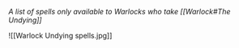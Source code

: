 *A list of spells only available to Warlocks who take [[Warlock#The Undying]]*

![[Warlock Undying spells.jpg]]